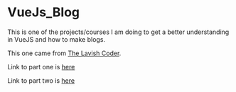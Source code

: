 # VueJs_Blog

This is one of the projects/courses I am doing to get a better understanding in VueJS and how to make blogs.

This one came from [The Lavish Coder](https://www.youtube.com/channel/UCM5i_4wxchpnBVL2l9IB94Q).

Link to part one is [here](https://www.youtube.com/watch?v=TtoQCSf-NWA)

Link to part two is [here](https://www.youtube.com/watch?v=1SZaWdiXAaI)
